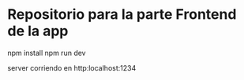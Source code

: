 <h1> Repositorio para la parte Frontend de la app </h1>

npm install
npm run dev

server corriendo en http:localhost:1234
